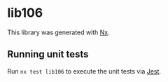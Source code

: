 # lib106

This library was generated with [Nx](https://nx.dev).


## Running unit tests

Run `nx test lib106` to execute the unit tests via [Jest](https://jestjs.io).


